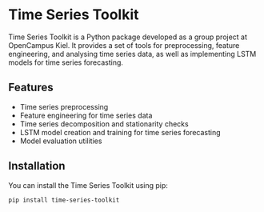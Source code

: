 # Time Series Toolkit

Time Series Toolkit is a Python package developed as a group project at OpenCampus Kiel. It provides a set of tools for preprocessing, feature engineering, and analysing time series data, as well as implementing LSTM models for time series forecasting.

## Features

- Time series preprocessing
- Feature engineering for time series data
- Time series decomposition and stationarity checks
- LSTM model creation and training for time series forecasting
- Model evaluation utilities

## Installation

You can install the Time Series Toolkit using pip:

```bash
pip install time-series-toolkit
